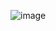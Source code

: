 ![image](https://github.com/deva-246/Manual-testing-on-Flipkart-Website/assets/75877347/d9d8cf9d-c1c3-4c07-8c7f-7d6fdf1142bb)
